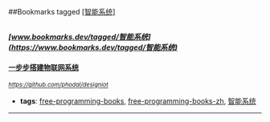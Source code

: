 ##Bookmarks tagged [[智能系统]](https://www.bookmarks.dev?q=[智能系统])

_<sup><sup>[www.bookmarks.dev/tagged/智能系统](https://www.bookmarks.dev/tagged/智能系统)</sup></sup>_
---
#### [一步步搭建物联网系统](https://github.com/phodal/designiot)
_<sup>https://github.com/phodal/designiot</sup>_

* **tags**: [free-programming-books](../tagged/free-programming-books.md), [free-programming-books-zh](../tagged/free-programming-books-zh.md), [智能系统](../tagged/智能系统.md)
---
